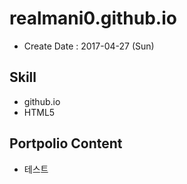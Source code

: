 # realmani0.github.io

* Create Date : 2017-04-27 (Sun)


## Skill
* github.io
* HTML5


## Portpolio Content
* 테스트

